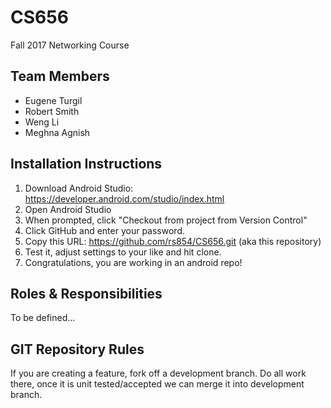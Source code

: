 # CS656
Fall 2017 Networking Course

## Team Members
- Eugene Turgil
- Robert Smith
- Weng Li
- Meghna Agnish

## Installation Instructions

1. Download Android Studio: https://developer.android.com/studio/index.html
2. Open Android Studio
3. When prompted, click "Checkout from project from Version Control"
4. Click GitHub and enter your password.
5. Copy this URL: https://github.com/rs854/CS656.git (aka this repository)
6. Test it, adjust settings to your like and hit clone.
7. Congratulations, you are working in an android repo! 

## Roles & Responsibilities

To be defined...

## GIT Repository Rules

If you are creating a feature, fork off a development branch. Do all work there, once it is unit tested/accepted we can merge it into development branch.
